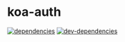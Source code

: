 # koa-auth
[![dependencies](https://david-dm.org/marc1404/koa-auth.svg)](https://david-dm.org/marc1404/koa-auth)
[![dev-dependencies](https://david-dm.org/marc1404/koa-auth/dev-status.svg)](https://david-dm.org/marc1404/koa-auth#info=devDependencies)
